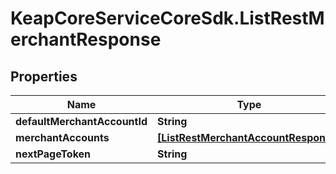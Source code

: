 # KeapCoreServiceCoreSdk.ListRestMerchantResponse

## Properties

Name | Type | Description | Notes
------------ | ------------- | ------------- | -------------
**defaultMerchantAccountId** | **String** |  | [optional] 
**merchantAccounts** | [**[ListRestMerchantAccountResponse]**](ListRestMerchantAccountResponse.md) |  | [optional] 
**nextPageToken** | **String** |  | [optional] 


